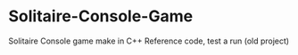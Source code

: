 # Solitaire-Console-Game
Solitaire Console game make in C++
Reference code, test a run (old project)
